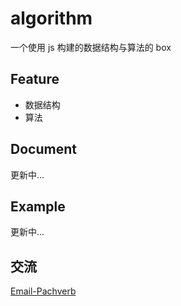 # algorithm

一个使用 js 构建的数据结构与算法的 box

## Feature

- 数据结构
- 算法

## Document
更新中...

## Example
更新中...

## 交流

[Email-Pachverb](1506262681@qq.com)
